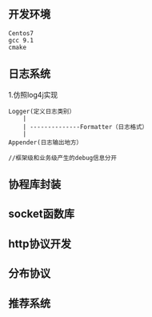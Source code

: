 <!--
 * @Descripttion: 
 * @version: 
 * @@Company: DCIT-SH
 * @Author: KarlHarris
 * @Date: 2023-01-22 16:31:47
 * @LastEditors: KarlHarris
 * @LastEditTime: 2023-01-22 16:32:11
-->
## 开发环境
    Centos7
    gcc 9.1
    cmake
## 日志系统

1.仿照log4j实现

    Logger(定义日志类别）
        |
        | --------------Formatter（日志格式）
        |
    Appender(日志输出地方）
    
    //框架级和业务级产生的debug信息分开
    

## 协程库封装

## socket函数库

## http协议开发

## 分布协议

## 推荐系统



